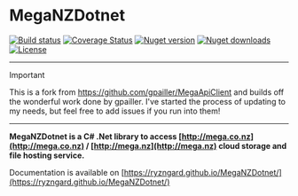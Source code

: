 MegaNZDotnet
=============

[![Build status](https://github.com/ryzngard/MegaNZDotnet/actions/workflows/main.yml/badge.svg)](https://github.com/ryzngard/MegaNZDotnet/actions/workflows/main.yml)
[![Coverage Status](https://img.shields.io/codecov/c/github/ryzngard/MegaNZDotnet)](https://codecov.io/gh/ryzngard/MegaNZDotnet)
[![Nuget version](https://img.shields.io/nuget/v/MegaNZDotnet)](https://www.nuget.org/packages/MegaNZDotnet/)
[![Nuget downloads](https://img.shields.io/nuget/dt/MegaNZDotnet)](https://www.nuget.org/packages/MegaNZDotnet/)
[![License](https://img.shields.io/github/license/ryzngard/MegaNZDotnet)](https://github.com/ryzngard/MegaNZDotnet/blob/master/LICENSE)

---

> [!IMPORTANT]
> This is a fork from https://github.com/gpailler/MegaApiClient and builds off the wonderful work done by gpailler. I've started the process of updating to my needs, but feel free to add issues if you run into them!

---

**MegaNZDotnet is a C# .Net library to access [http://mega.co.nz](http://mega.co.nz) / [http://mega.nz](http://mega.nz) cloud storage and file hosting service.**

Documentation is available on [https://ryzngard.github.io/MegaNZDotnet/](https://ryzngard.github.io/MegaNZDotnet/)
